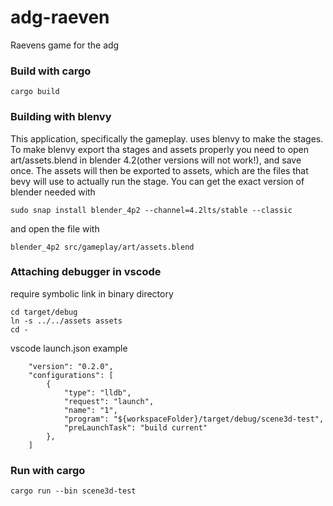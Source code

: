 # adg-raeven
Raevens game for the adg

### Build with cargo
```
cargo build
```

### Building with blenvy
This application, specifically the gameplay. uses blenvy to make the stages. 
To make blenvy export tha stages and assets properly you need to open art/assets.blend in blender 4.2(other versions will not work!), and save once. The assets will then be exported to assets, which are the files that bevy will use to actually run the stage.
You can get the exact version of blender needed with
```
sudo snap install blender_4p2 --channel=4.2lts/stable --classic
```
and open the file with 
```
blender_4p2 src/gameplay/art/assets.blend
```

### Attaching debugger in vscode
require symbolic link in binary directory
```
cd target/debug
ln -s ../../assets assets
cd -
```
vscode launch.json example
```
    "version": "0.2.0",
    "configurations": [
        {
            "type": "lldb",
            "request": "launch",
            "name": "1",
            "program": "${workspaceFolder}/target/debug/scene3d-test",
            "preLaunchTask": "build current"
        },
    ]
```

### Run with cargo
```
cargo run --bin scene3d-test
```
